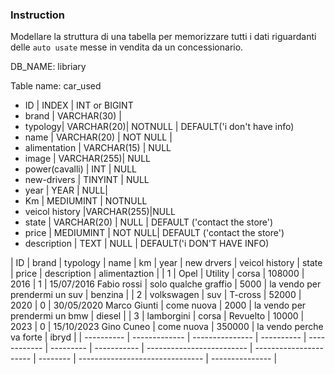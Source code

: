 ### Instruction

Modellare la struttura di una tabella per memorizzare tutti i dati riguardanti delle `auto usate` messe in vendita da un concessionario.

DB_NAME: libriary

Table name: car_used

-   ID | INDEX | INT or BIGINT
-   brand | VARCHAR(30) |
-   typology| VARCHAR(20)| NOTNULL | DEFAULT('i don't have info)
-   name | VARCHAR(20) | NOT NULL |
-   alimentation | VARCHAR(15) | NULL
-   image | VARCHAR(255)| NULL
-   power(cavalli) | INT | NULL
-   new-drivers | TINYINT | NULL
-   year | YEAR | NULL|
-   Km | MEDIUMINT | NOTNULL
-   veicol history |VARCHAR(255)|NULL
-   state | VARCHAR(20) | NULL | DEFAULT ('contact the store')
-   price | MEDIUMINT | NOT NULL| DEFAULT ('contact the store')
-   description | TEXT | NULL | DEFAULT('i DON'T HAVE INFO)

| ID | brand | typology | name | km | year | new drvers | veicol history | state | price | description | alimentaztion |
| 1 | Opel | Utility | corsa | 108000 | 2016 | 1 | 15/07/2016 Fabio rossi | solo qualche graffio | 5000 | la vendo per prendermi un suv | benzina |
| 2 | volkswagen | suv | T-cross | 52000 | 2020 | 0 | 30/05/2020 Marco Giunti | come nuova | 2000 | la vendo per prendermi un bmw | diesel |
| 3 | lamborgini | corsa | Revuelto | 10000 | 2023 | 0 | 15/10/2023 Gino Cuneo | come nuova | 350000 | la vendo perche va forte | ibryd |
| ---------- | ------------- | --------------- | ---------- | ------------ | --------- | ----------- | ------------------------- | ---------------------- | -------- | ------------------------------- | --------------- |
